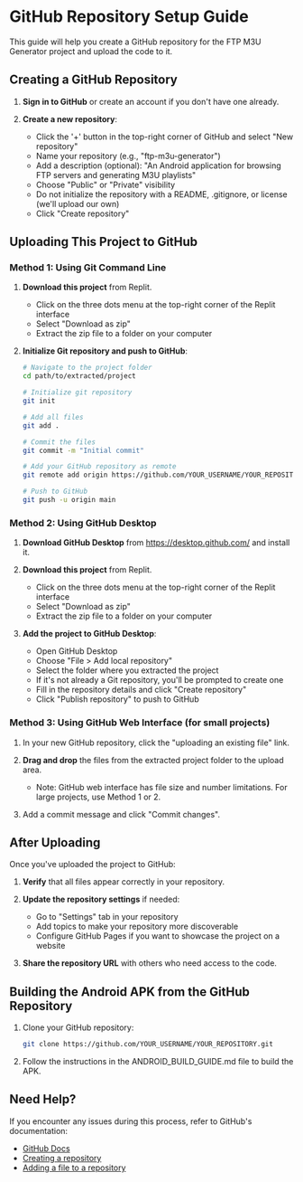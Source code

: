# GitHub Repository Setup Guide

This guide will help you create a GitHub repository for the FTP M3U Generator project and upload the code to it.

## Creating a GitHub Repository

1. **Sign in to GitHub** or create an account if you don't have one already.

2. **Create a new repository**:
   - Click the '+' button in the top-right corner of GitHub and select "New repository"
   - Name your repository (e.g., "ftp-m3u-generator")
   - Add a description (optional): "An Android application for browsing FTP servers and generating M3U playlists"
   - Choose "Public" or "Private" visibility
   - Do not initialize the repository with a README, .gitignore, or license (we'll upload our own)
   - Click "Create repository"

## Uploading This Project to GitHub

### Method 1: Using Git Command Line

1. **Download this project** from Replit.
   - Click on the three dots menu at the top-right corner of the Replit interface
   - Select "Download as zip"
   - Extract the zip file to a folder on your computer

2. **Initialize Git repository and push to GitHub**:
   ```bash
   # Navigate to the project folder
   cd path/to/extracted/project
   
   # Initialize git repository
   git init
   
   # Add all files
   git add .
   
   # Commit the files
   git commit -m "Initial commit"
   
   # Add your GitHub repository as remote
   git remote add origin https://github.com/YOUR_USERNAME/YOUR_REPOSITORY.git
   
   # Push to GitHub
   git push -u origin main
   ```

### Method 2: Using GitHub Desktop

1. **Download GitHub Desktop** from https://desktop.github.com/ and install it.

2. **Download this project** from Replit.
   - Click on the three dots menu at the top-right corner of the Replit interface
   - Select "Download as zip"
   - Extract the zip file to a folder on your computer

3. **Add the project to GitHub Desktop**:
   - Open GitHub Desktop
   - Choose "File > Add local repository"
   - Select the folder where you extracted the project
   - If it's not already a Git repository, you'll be prompted to create one
   - Fill in the repository details and click "Create repository"
   - Click "Publish repository" to push to GitHub

### Method 3: Using GitHub Web Interface (for small projects)

1. In your new GitHub repository, click the "uploading an existing file" link.

2. **Drag and drop** the files from the extracted project folder to the upload area.
   - Note: GitHub web interface has file size and number limitations. For large projects, use Method 1 or 2.

3. Add a commit message and click "Commit changes".

## After Uploading

Once you've uploaded the project to GitHub:

1. **Verify** that all files appear correctly in your repository.

2. **Update the repository settings** if needed:
   - Go to "Settings" tab in your repository
   - Add topics to make your repository more discoverable
   - Configure GitHub Pages if you want to showcase the project on a website

3. **Share the repository URL** with others who need access to the code.

## Building the Android APK from the GitHub Repository

1. Clone your GitHub repository:
   ```bash
   git clone https://github.com/YOUR_USERNAME/YOUR_REPOSITORY.git
   ```

2. Follow the instructions in the ANDROID_BUILD_GUIDE.md file to build the APK.

## Need Help?

If you encounter any issues during this process, refer to GitHub's documentation:
- [GitHub Docs](https://docs.github.com/en)
- [Creating a repository](https://docs.github.com/en/repositories/creating-and-managing-repositories/creating-a-new-repository)
- [Adding a file to a repository](https://docs.github.com/en/repositories/working-with-files/managing-files/adding-a-file-to-a-repository)